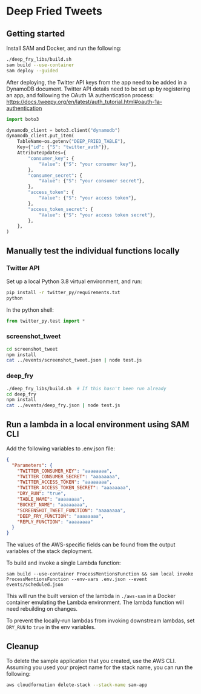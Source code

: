 # Deep Fried Tweets

## Getting started

Install SAM and Docker, and run the following:

```bash
./deep_fry_libs/build.sh
sam build --use-container
sam deploy --guided
```

After deploying, the Twitter API keys from the app need to be added in a DynamoDB document. Twitter API details need to be set up by registering an app, and following the OAuth 1A authentication process: https://docs.tweepy.org/en/latest/auth_tutorial.html#oauth-1a-authentication

```py
import boto3

dynamodb_client = boto3.client("dynamodb")
dynamodb_client.put_item(
    TableName=os.getenv("DEEP_FRIED_TABLE"),
    Key={"id": {"S": "twitter_auth"}},
    AttributeUpdates={
        "consumer_key": {
            "Value": {"S": "your consumer key"},
        },
        "consumer_secret": {
            "Value": {"S": "your consumer secret"},
        },
        "access_token": {
            "Value": {"S": "your access token"},
        },
        "access_token_secret": {
            "Value": {"S": "your access token secret"},
        },
    },
)
```

## Manually test the individual functions locally

### Twitter API

Set up a local Python 3.8 virtual environment, and run:

```bash
pip install -r twitter_py/requirements.txt
python
```

In the python shell:

```py
from twitter_py.test import *
```

### screenshot_tweet

```bash
cd screenshot_tweet
npm install
cat ../events/screenshot_tweet.json | node test.js
```

### deep_fry

```bash
./deep_fry_libs/build.sh  # If this hasn't been run already
cd deep_fry
npm install
cat ../events/deep_fry.json | node test.js
```

## Run a lambda in a local environment using SAM CLI

Add the following variables to .env.json file:

```json
{
  "Parameters": {
    "TWITTER_CONSUMER_KEY": "aaaaaaaa",
    "TWITTER_CONSUMER_SECRET": "aaaaaaaa",
    "TWITTER_ACCESS_TOKEN": "aaaaaaaa",
    "TWITTER_ACCESS_TOKEN_SECRET": "aaaaaaaa",
    "DRY_RUN": "true",
    "TABLE_NAME": "aaaaaaaa",
    "BUCKET_NAME": "aaaaaaaa",
    "SCREENSHOT_TWEET_FUNCTION": "aaaaaaaa",
    "DEEP_FRY_FUNCTION": "aaaaaaaa",
    "REPLY_FUNCTION": "aaaaaaaa"
  }
}
```

The values of the AWS-specific fields can be found from the output variables of the stack deployment.

To build and invoke a single Lambda function:

```
sam build --use-container ProcessMentionsFunction && sam local invoke ProcessMentionsFunction --env-vars .env.json --event events/scheduled.json
```

This will run the built version of the lambda in `./aws-sam` in a Docker container emulating the Lambda environment. The lambda function will need rebuilding on changes.

To prevent the locally-run lambdas from invoking downstream lambdas, set `DRY_RUN` to `true` in the env variables.

## Cleanup

To delete the sample application that you created, use the AWS CLI. Assuming you used your project name for the stack name, you can run the following:

```bash
aws cloudformation delete-stack --stack-name sam-app
```
